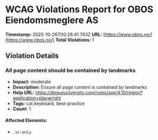 # WCAG Violations Report for OBOS Eiendomsmeglere AS

**Timestamp:** 2025-10-26T00:28:41.783Z
**URL:** [https://www.obos.no/](https://www.obos.no/)
**Total Violations:** 1

## Violation Details

### All page content should be contained by landmarks

- **Impact:** moderate
- **Description:** Ensure all page content is contained by landmarks
- **Help URL:** https://dequeuniversity.com/rules/axe/4.10/region?application=playwright
- **Tags:** cat.keyboard, best-practice
- **Count:** 1

#### Affected Elements:

- `.sr-only`
